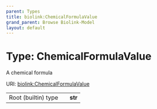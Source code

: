 ```yaml
---
parent: Types
title: biolink:ChemicalFormulaValue
grand_parent: Browse Biolink-Model
layout: default
---
```


# Type: ChemicalFormulaValue


A chemical formula

URI: [biolink:ChemicalFormulaValue](https://w3id.org/biolink/vocab/ChemicalFormulaValue)

|  |  |  |
| --- | --- | --- |
| Root (builtin) type | | **str** |
